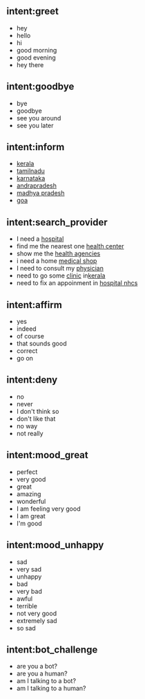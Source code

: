 ## intent:greet
- hey
- hello
- hi
- good morning
- good evening
- hey there

## intent:goodbye
- bye
- goodbye
- see you around
- see you later

## intent:inform
- [kerala](location)
- [tamilnadu](location)
- [karnataka](location)
- [andrapradesh](location)
- [madhya pradesh](location)
- [goa](location)

## intent:search_provider
- I need a [hospital](facility_type)
- find me the nearest one [health center](facility_type)
- show me the [health agencies](facility_type)
- i need a home [medical shop](facility_type)
- I need to consult my [physician](facility_type)
- need to go some [clinic](facility_type) in[kerala](location)
- need to fix an appoinment in [hospital nhcs](facility_type)

## intent:affirm
- yes
- indeed
- of course
- that sounds good
- correct
- go on

## intent:deny
- no
- never
- I don't think so
- don't like that
- no way
- not really

## intent:mood_great
- perfect
- very good
- great
- amazing
- wonderful
- I am feeling very good
- I am great
- I'm good

## intent:mood_unhappy
- sad
- very sad
- unhappy
- bad
- very bad
- awful
- terrible
- not very good
- extremely sad
- so sad

## intent:bot_challenge
- are you a bot?
- are you a human?
- am I talking to a bot?
- am I talking to a human?

